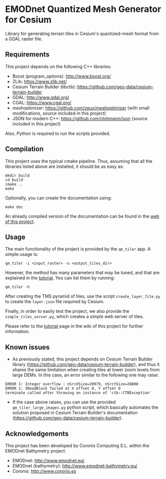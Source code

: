# EMODnet Quantized Mesh Generator for Cesium

Library for generating terrain tiles in Cesium's quantized-mesh format from a GDAL raster file.

## Requirements

This project depends on the following C++ libraries:

* Boost (program_options): http://www.boost.org/
* ZLib: https://www.zlib.net/
* Cesium Terrain Builder (libctb): https://github.com/geo-data/cesium-terrain-builder
* GDAL: http://www.gdal.org/
* CGAL: https://www.cgal.org/
* meshoptimizer: https://github.com/zeux/meshoptimizer (with small modifications, source included in this project) 
* JSON for modern C++: https://github.com/nlohmann/json (source included in this project)

Also, Python is required to run the scripts provided.

## Compilation

This project uses the typical cmake pipeline. Thus, assuming that all the libraries listed above are installed, it should be as easy as:

```
mkdir build
cd build
cmake ..
make
```

Optionally, you can create the documentation using:

```
make doc
```

An already compiled version of the documentation can be found in the [web of this project](https://coronis-computing.github.io/emodnet_qmgc/html/index.html).

## Usage

The main functionality of the project is provided by the `qm_tiler` app. A simple usage is:

```
qm_tiler -i <input_raster> -o <output_tiles_dir>
```

However, the method has many parameters that may be tuned, and that are explained in the [tutorial](https://github.com/coronis-computing/emodnet_qmgc/wiki). You can list them by running:

```
qm_tiler -h
```

After creating the TMS pyramid of tiles, use the script `create_layer_file.py` to create the `layer.json` file required by Cesium.

Finally, in order to easily test the project, we also provide the `simple_tiles_server.py`, which creates a simple web server of tiles.

Please refer to the [tutorial](https://github.com/coronis-computing/emodnet_qmgc/wiki) page in the wiki of this project for further information.

## Known issues

* As previously stated, this project depends on Cesium Terrain Builder library (https://github.com/geo-data/cesium-terrain-builder), and thus it shares the same limitation when creating tiles at lower zoom levels from large DEMs. In this case, an error similar to the following one may raise:

```
ERROR 1: Integer overflow : nSrcXSize=20979, nSrcYSize=28800
ERROR 1: IReadBlock failed at X offset 0, Y offset 0
terminate called after throwing an instance of 'ctb::CTBException'
```
    
* If the case above raises, you can use the provided `qm_tiler_large_images.py` python script, which basically automates the solution proposed in Cesium Terrain Builder's documentation (https://github.com/geo-data/cesium-terrain-builder). 

## Acknowledgements

This project has been developed by Coronis Computing S.L. within the EMODnet Bathymetry project.

* EMODnet: http://www.emodnet.eu/
* EMODnet (bathymetry): http://www.emodnet-bathymetry.eu/
* Coronis: http://www.coronis.es
